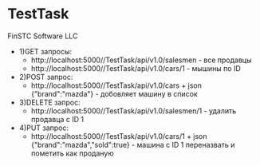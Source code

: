# TestTask
 FinSTC Software LLC
 - 1)GET запросы:
   - http://localhost:5000//TestTask/api/v1.0/salesmen - все продавцы
   - http://localhost:5000//TestTask/api/v1.0/cars/1 - мышины по ID
 - 2)POST запрос:
   - http://localhost:5000//TestTask/api/v1.0/cars + json {"brand":"mazda"} - добовляет машину в список
 - 3)DELETE запрос:
   - http://localhost:5000//TestTask/api/v1.0/salesmen/1 - удалить продавца с ID 1
 - 4)PUT запрос:
   - http://localhost:5000//TestTask/api/v1.0/cars/1 + json {"brand":"mazda","sold":true} - машина с ID 1 переназвать и пометить как проданую
